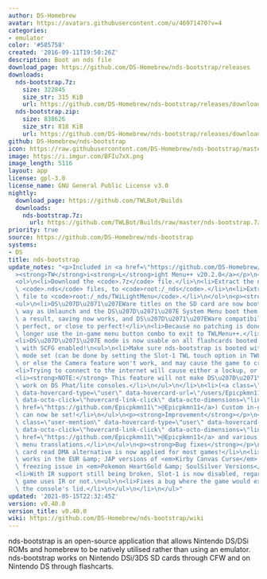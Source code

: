 ```yaml
---
author: DS-Homebrew
avatar: https://avatars.githubusercontent.com/u/46971470?v=4
categories:
- emulator
color: '#585758'
created: '2016-09-11T19:50:26Z'
description: Boot an nds file
download_page: https://github.com/DS-Homebrew/nds-bootstrap/releases
downloads:
  nds-bootstrap.7z:
    size: 322845
    size_str: 315 KiB
    url: https://github.com/DS-Homebrew/nds-bootstrap/releases/download/v0.40.0/nds-bootstrap.7z
  nds-bootstrap.zip:
    size: 838626
    size_str: 818 KiB
    url: https://github.com/DS-Homebrew/nds-bootstrap/releases/download/v0.40.0/nds-bootstrap.zip
github: DS-Homebrew/nds-bootstrap
icon: https://raw.githubusercontent.com/DS-Homebrew/nds-bootstrap/master/retail/assets/icon.bmp
image: https://i.imgur.com/BFIu7xX.png
image_length: 5116
layout: app
license: gpl-3.0
license_name: GNU General Public License v3.0
nightly:
  download_page: https://github.com/TWLBot/Builds
  downloads:
    nds-bootstrap.7z:
      url: https://github.com/TWLBot/Builds/raw/master/nds-bootstrap.7z
priority: true
source: https://github.com/DS-Homebrew/nds-bootstrap
systems:
- DS
title: nds-bootstrap
update_notes: "<p>Included in <a href=\"https://github.com/DS-Homebrew/TWiLightMenu/releases/tag/v20.2.0\"\
  ><strong>TW</strong>i<strong>L</strong>ight Menu++ v20.2.0</a></p>\n<p>Instructions:</p>\n\
  <ol>\n<li>Download the <code>.7z</code> file.</li>\n<li>Extract the nds-bootstrap\
  \ <code>.nds</code> files, to <code>root:/_nds</code>.</li>\n<li>Extract the <code>.ver</code>\
  \ file to <code>root:/_nds/TWiLightMenu</code>.</li>\n</ol>\n<p><strong>What's new?</strong></p>\n\
  <ul>\n<li>DS\u207D\u2071\u207EWare titles on the SD card are now booted the same\
  \ way as Unlaunch and the DS\u207D\u2071\u207E System Menu boot them!\n<ul>\n<li>As\
  \ a result, saving now works, and DS\u207D\u2071\u207EWare compatibility is either\
  \ perfect, or close to perfect!</li>\n<li>Because no patching is done, you can no\
  \ longer use the in-game menu button combo to exit to TWLMenu++.</li>\n</ul>\n</li>\n\
  <li>DS\u207D\u2071\u207E mode is now usable on all flashcards booted in DS mode\
  \ with SCFG enabled!\n<ul>\n<li>Make sure nds-bootstrap is booted with TWL touch\
  \ mode set (can be done by setting the Slot-1 TWL touch option in TWLMenu++ Settings),\
  \ or else the Camera feature won't work, and may cause the game to crash.</li>\n\
  <li>Trying to connect to the internet will cause either a lockup, or a crash.</li>\n\
  <li><strong>NOTE:</strong> This feature will not make DS\u207D\u2071\u207E mode\
  \ work on DS Phat/lite consoles.</li>\n</ul>\n</li>\n<li>(<a class=\"user-mention\"\
  \ data-hovercard-type=\"user\" data-hovercard-url=\"/users/Epicpkmn11/hovercard\"\
  \ data-octo-click=\"hovercard-link-click\" data-octo-dimensions=\"link_type:self\"\
  \ href=\"https://github.com/Epicpkmn11\">@Epicpkmn11</a>) Custom in-game menu hotkey\
  \ can now be set!</li>\n</ul>\n<p><strong>Improvement</strong></p>\n<ul>\n<li>(<a\
  \ class=\"user-mention\" data-hovercard-type=\"user\" data-hovercard-url=\"/users/Epicpkmn11/hovercard\"\
  \ data-octo-click=\"hovercard-link-click\" data-octo-dimensions=\"link_type:self\"\
  \ href=\"https://github.com/Epicpkmn11\">@Epicpkmn11</a> and various) Updated in-game\
  \ menu translations.</li>\n</ul>\n<p><strong>Bug fixes</strong></p>\n<ul>\n<li>The\
  \ card read DMA alternative is now applied for most games!</li>\n<li>Saving now\
  \ works in the EUR &amp; JAP versions of <em>Kirby Canvas Curse</em>!</li>\n<li>Fixed\
  \ freezing issue in <em>Pokemon HeartGold &amp; SoulSilver Versions</em>!</li>\n\
  <li>With IR support still being broken, Slot-1 is now disabled, regardless if the\
  \ game uses IR or not.\n<ul>\n<li>Fixes a bug where the game would exit when closing/opening\
  \ the console's lid.</li>\n</ul>\n</li>\n</ul>"
updated: '2021-05-15T22:32:45Z'
version: v0.40.0
version_title: v0.40.0
wiki: https://github.com/DS-Homebrew/nds-bootstrap/wiki
---
```

nds-bootstrap is an open-source application that allows Nintendo DS/DSi ROMs and homebrew to be natively utilised rather than using an emulator. nds-bootstrap works on Nintendo DSi/3DS SD cards through CFW and on Nintendo DS through flashcarts.